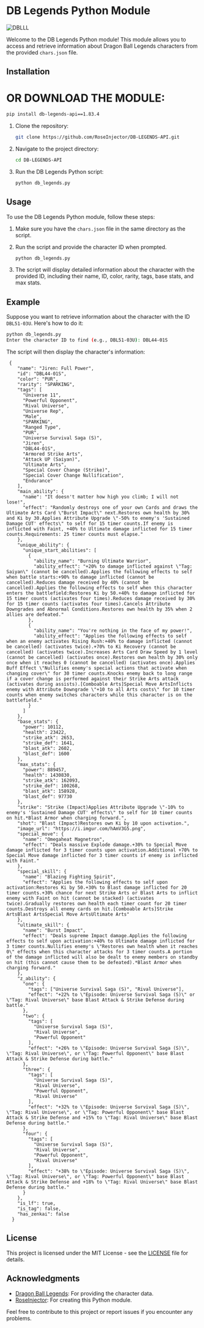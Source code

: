 
# DB Legends Python Module

![DBLLL](https://github.com/RoseInjector/DB-LEGENDS-API/assets/138173273/d0191e53-9e9b-4881-a654-a30de70600be)

Welcome to the DB Legends Python module! This module allows you to access and retrieve information about Dragon Ball Legends characters from the provided `chars.json` file.

## Installation


# OR DOWNLOAD THE MODULE:

```bash
pip install db-legends-api==1.83.4
```

1. Clone the repository:

   ```bash
   git clone https://github.com/RoseInjector/DB-LEGENDS-API.git
   ```

2. Navigate to the project directory:

   ```bash
   cd DB-LEGENDS-API
   ```

3. Run the DB Legends Python script:

   ```bash
   python db_legends.py
   ```

## Usage

To use the DB Legends Python module, follow these steps:

1. Make sure you have the `chars.json` file in the same directory as the script.

2. Run the script and provide the character ID when prompted.

   ```bash
   python db_legends.py
   ```

3. The script will display detailed information about the character with the provided ID, including their name, ID, color, rarity, tags, base stats, and max stats.

## Example

Suppose you want to retrieve information about the character with the ID `DBL51-03U`. Here's how to do it:

```bash
python db_legends.py
Enter the character ID to find (e.g., DBL51-03U): DBL44-01S
```

The script will then display the character's information:

```
 {
    "name": "Jiren: Full Power",
    "id": "DBL44-01S",
    "color": "PUR",
    "rarity": "SPARKING",
    "tags": [
      "Universe 11",
      "Powerful Opponent",
      "Rival Universe",
      "Universe Rep",
      "Male",
      "SPARKING",
      "Ranged Type",
      "PUR",
      "Universe Survival Saga (S)",
      "Jiren",
      "DBL44-01S",
      "Armored Strike Arts",
      "Attack UP (Saiyan)",
      "Ultimate Arts",
      "Special Cover Change (Strike)",
      "Special Cover Change Nullification",
      "Endurance"
    ],
    "main_ability": {
      "name": "It doesn't matter how high you climb; I will not lose!",
      "effect": "Randomly destroys one of your own Cards and draws the Ultimate Arts Card \"Burst Impact\" next.Restores own health by 30% and Ki by 30.Applies Attribute Upgrade \"-50% to enemy's 'Sustained Damage CUT' effects\" to self for 15 timer counts.If enemy is inflicted with Faint, +40% to Ultimate damage inflicted for 15 timer counts.Requirements: 25 timer counts must elapse."
    },
    "unique_ability": {
      "unique_start_abilities": [
        {
          "ability_name": "Burning Ultimate Warrior",
          "ability_effect": "+20% to damage inflicted against \"Tag: Saiyan\" (cannot be cancelled).Applies the following effects to self when battle starts:+90% to damage inflicted (cannot be cancelled).Reduces damage received by 40% (cannot be cancelled).Applies the following effects to self when this character enters the battlefield:Restores Ki by 50.+40% to damage inflicted for 15 timer counts (activates four times).Reduces damage received by 30% for 15 timer counts (activates four times).Cancels Attribute Downgrades and Abnormal Conditions.Restores own health by 35% when 2 allies are defeated."
        },
        {
          "ability_name": "You're nothing in the face of my power!",
          "ability_effect": "Applies the following effects to self when an enemy activates Rising Rush:+40% to damage inflicted (cannot be cancelled) (activates twice).+70% to Ki Recovery (cannot be cancelled) (activates twice).Increases Arts Card Draw Speed by 1 level (cannot be cancelled) (activates once).Restores own health by 30% only once when it reaches 0 (cannot be cancelled) (activates once).Applies Buff Effect \"Nullifies enemy's special actions that activate when changing cover\" for 30 timer counts.Knocks enemy back to long range if a cover change is performed against their Strike Arts attack (activates during assists).[Comboable Arts]Special Move ArtsInflicts enemy with Attribute Downgrade \"+10 to all Arts costs\" for 10 timer counts when enemy switches characters while this character is on the battlefield."
        }
      ]
    },
    "base_stats": {
      "power": 10112,
      "health": 23422,
      "strike_atk": 2653,
      "strike_def": 1641,
      "blast_atk": 2602,
      "blast_def": 1600
    },
    "max_stats": {
      "power": 889457,
      "health": 1430830,
      "strike_atk": 162093,
      "strike_def": 100268,
      "blast_atk": 158928,
      "blast_def": 97730
    },
    "strike": "Strike (Impact)Applies Attribute Upgrade \"-10% to enemy's 'Sustained Damage CUT' effects\" to self for 10 timer counts on hit.*Blast Armor when charging forward.",
    "shot": "Blast (Impact)Restores own Ki by 10 upon activation.",
    "image_url": "https://i.imgur.com/hAmV3G5.png",
    "special_move": {
      "name": "Omegaheat Magnetron",
      "effect": "Deals massive Explode damage.+30% to Special Move damage inflicted for 3 timer counts upon activation.Additional +70% to Special Move damage inflicted for 3 timer counts if enemy is inflicted with Faint."
    },
    "special_skill": {
      "name": "Blazing Fighting Spirit",
      "effect": "Applies the following effects to self upon activation:Restores Ki by 50.+30% to Blast damage inflicted for 20 timer counts.+30% chance for next Strike Arts or Blast Arts to inflict enemy with Faint on hit (cannot be stacked) (activates twice).Gradually restores own health each timer count for 20 timer counts.Destroys all enemy cards on hit.[Comboable Arts]Strike ArtsBlast ArtsSpecial Move ArtsUltimate Arts"
    },
    "ultimate_skill": {
      "name": "Burst Impact",
      "effect": "Deals supreme Impact damage.Applies the following effects to self upon activation:+40% to Ultimate damage inflicted for 3 timer counts.Nullifies enemy's \"Restores own health when it reaches 0\" effects when this character attacks for 3 timer counts.A portion of the damage inflicted will also be dealt to enemy members on standby on hit (this cannot cause them to be defeated).*Blast Armor when charging forward."
    },
    "z_ability": {
      "one": {
        "tags": ["Universe Survival Saga (S)", "Rival Universe"],
        "effect": "+22% to \"Episode: Universe Survival Saga (S)\" or \"Tag: Rival Universe\" base Blast Attack & Strike Defense during battle."
      },
      "two": {
        "tags": [
          "Universe Survival Saga (S)",
          "Rival Universe",
          "Powerful Opponent"
        ],
        "effect": "+26% to \"Episode: Universe Survival Saga (S)\", \"Tag: Rival Universe\", or \"Tag: Powerful Opponent\" base Blast Attack & Strike Defense during battle."
      },
      "three": {
        "tags": [
          "Universe Survival Saga (S)",
          "Rival Universe",
          "Powerful Opponent",
          "Rival Universe"
        ],
        "effect": "+32% to \"Episode: Universe Survival Saga (S)\", \"Tag: Rival Universe\", or \"Tag: Powerful Opponent\" base Blast Attack & Strike Defense and +15% to \"Tag: Rival Universe\" base Blast Defense during battle."
      },
      "four": {
        "tags": [
          "Universe Survival Saga (S)",
          "Rival Universe",
          "Powerful Opponent",
          "Rival Universe"
        ],
        "effect": "+38% to \"Episode: Universe Survival Saga (S)\", \"Tag: Rival Universe\", or \"Tag: Powerful Opponent\" base Blast Attack & Strike Defense and +18% to \"Tag: Rival Universe\" base Blast Defense during battle."
      }
    },
    "is_lf": true,
    "is_tag": false,
    "has_zenkai": false
  }
```

## License

This project is licensed under the MIT License - see the [LICENSE](LICENSE) file for details.

## Acknowledgments

- [Dragon Ball Legends](https://www.dblegends.dragonball-legends.com/en/): For providing the character data.
- [RoseInjector](https://github.com/RoseInjector): For creating this Python module.

Feel free to contribute to this project or report issues if you encounter any problems.
```
